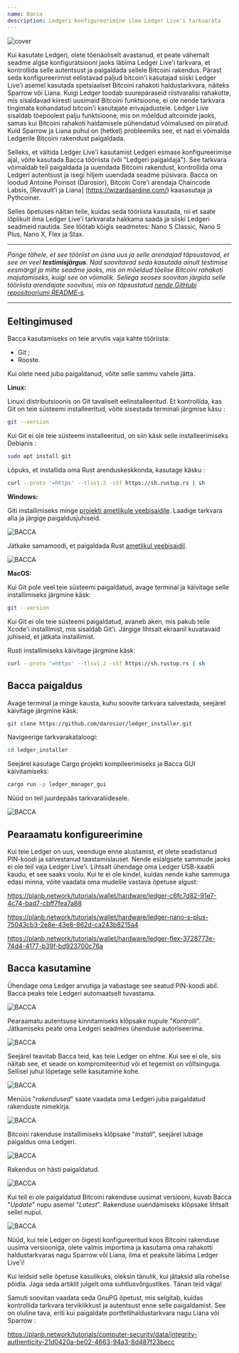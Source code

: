 ```yaml
---
name: Bacca
description: Ledgeri konfigureerimine ilma Ledger Live'i tarkvarata
---
```

![cover](assets/cover.webp)

Kui kasutate Ledgeri, olete tõenäoliselt avastanud, et peate vähemalt seadme algse konfiguratsiooni jaoks läbima Ledger Live'i tarkvara, et kontrollida selle autentsust ja paigaldada sellele Bitcoini rakendus. Pärast seda konfigureerimist eelistavad paljud bitcoin'i kasutajad siiski Ledger Live'i asemel kasutada spetsiaalset Bitcoini rahakoti haldustarkvara, näiteks Sparrow või Liana. Kuigi Ledger toodab suurepäraseid riistvaralisi rahakotte, mis sisaldavad kiiresti uusimaid Bitcoini funktsioone, ei ole nende tarkvara tingimata kohandatud bitcoin'i kasutajate erivajadustele. Ledger Live sisaldab tõepoolest palju funktsioone, mis on mõeldud altcoinide jaoks, samas kui Bitcoini rahakoti haldamisele pühendatud võimalused on piiratud. Kuid Sparrow ja Liana puhul on (hetkel) probleemiks see, et nad ei võimalda Ledgerile Bitcoini rakendust paigaldada.

Selleks, et vältida Ledger Live'i kasutamist Ledgeri esmase konfigureerimise ajal, võite kasutada Bacca tööriista (või "Ledgeri paigaldaja"). See tarkvara võimaldab teil paigaldada ja uuendada Bitcoini rakendust, kontrollida oma Ledgeri autentsust ja isegi hiljem uuendada seadme püsivara. Bacca on loodud Antoine Poinsot (Darosior), Bitcoin Core'i arendaja Chaincode Labsis, [Revault'i ja Liana] (https://wizardsardine.com/) kaasasutaja ja Pythcoiner.

Selles õpetuses näitan teile, kuidas seda tööriista kasutada, nii et saate lõplikult ilma Ledger Live'i tarkvarata hakkama saada ja siiski Ledgeri seadmeid nautida. See töötab kõigis seadmetes: Nano S Classic, Nano S Plus, Nano X, Flex ja Stax.

---
*Pange tähele, et see tööriist on üsna uus ja selle arendajad täpsustavad, et see on veel **testimisjärgus**. Nad soovitavad seda kasutada ainult testimise eesmärgil ja mitte seadme jaoks, mis on mõeldud tõelise Bitcoini rahakoti majutamiseks, kuigi see on võimalik. Sellega seoses soovitan järgida selle tööriista arendajate soovitusi, mis on täpsustatud [nende GitHubi repositooriumi README-s](https://github.com/darosior/ledger_installer).*

---
## Eeltingimused

Bacca kasutamiseks on teie arvutis vaja kahte tööriista:


- Git ;
- Rooste.

Kui olete need juba paigaldanud, võite selle sammu vahele jätta.

**Linux:**

Linuxi distributsioonis on Git tavaliselt eelinstalleeritud. Et kontrollida, kas Git on teie süsteemi installeeritud, võite sisestada terminali järgmise käsu :

```bash
git --version
```

Kui Git ei ole teie süsteemi installeeritud, on siin käsk selle installeerimiseks Debianis :

```bash
sudo apt install git
```

Lõpuks, et installida oma Rust arenduskeskkonda, kasutage käsku :

```bash
curl --proto '=https' --tlsv1.2 -sSf https://sh.rustup.rs | sh
```

**Windows:**

Giti installimiseks minge [projekti ametlikule veebisaidile](https://git-scm.com/). Laadige tarkvara alla ja järgige paigaldusjuhiseid.

![BACCA](assets/fr/01.webp)

Jätkake samamoodi, et paigaldada Rust [ametlikul veebisaidil](https://www.rust-lang.org/tools/install).

![BACCA](assets/fr/02.webp)

**MacOS:**

Kui Git pole veel teie süsteemi paigaldatud, avage terminal ja käivitage selle installimiseks järgmine käsk:

```bash
git --version
```

Kui Git ei ole teie süsteemi paigaldatud, avaneb aken, mis pakub teile Xcode'i installimist, mis sisaldab Git'i. Järgige lihtsalt ekraanil kuvatavaid juhiseid, et jätkata installimist.

Rusti installimiseks käivitage järgmine käsk:

```bash
curl --proto '=https' --tlsv1.2 -sSf https://sh.rustup.rs | sh
```

## Bacca paigaldus

Avage terminal ja minge kausta, kuhu soovite tarkvara salvestada, seejärel käivitage järgmine käsk:

```bash
git clone https://github.com/darosior/ledger_installer.git
```

Navigeerige tarkvarakataloogi:

```bash
cd ledger_installer
```

Seejärel kasutage Cargo projekti kompileerimiseks ja Bacca GUI käivitamiseks:

```bash
cargo run -p ledger_manager_gui
```

Nüüd on teil juurdepääs tarkvaraliidesele.

![BACCA](assets/fr/03.webp)

## Pearaamatu konfigureerimine

Kui teie Ledger on uus, veenduge enne alustamist, et olete seadistanud PIN-koodi ja salvestanud taastamislauset. Nende esialgsete sammude jaoks ei ole teil vaja Ledger Live'i. Lihtsalt ühendage oma Ledger USB-kaabli kaudu, et see saaks voolu. Kui te ei ole kindel, kuidas nende kahe sammuga edasi minna, võite vaadata oma mudelile vastava õpetuse algust:

https://planb.network/tutorials/wallet/hardware/ledger-c6fc7d82-91e7-4c74-bad7-cbff7fea7a88

https://planb.network/tutorials/wallet/hardware/ledger-nano-s-plus-75043cb3-2e8e-43e8-862d-ca243b8215a4

https://planb.network/tutorials/wallet/hardware/ledger-flex-3728773e-74d4-4177-b39f-bd923700c76a

## Bacca kasutamine

Ühendage oma Ledger arvutiga ja vabastage see seatud PIN-koodi abil. Bacca peaks teie Ledgeri automaatselt tuvastama.

![BACCA](assets/fr/04.webp)

Pearaamatu autentsuse kinnitamiseks klõpsake nupule "*Kontrolli*". Jätkamiseks peate oma Ledgeri seadmes ühenduse autoriseerima.

![BACCA](assets/fr/05.webp)

Seejärel teavitab Bacca teid, kas teie Ledger on ehtne. Kui see ei ole, siis näitab see, et seade on kompromiteeritud või et tegemist on võltsinguga. Sellisel juhul lõpetage selle kasutamine kohe.

![BACCA](assets/fr/06.webp)

Menüüs "*rakendused*" saate vaadata oma Ledgeri juba paigaldatud rakenduste nimekirja.

![BACCA](assets/fr/07.webp)

Bitcoini rakenduse installimiseks klõpsake "*Install*", seejärel lubage paigaldus oma Ledgeri.

![BACCA](assets/fr/08.webp)

Rakendus on hästi paigaldatud.

![BACCA](assets/fr/09.webp)

Kui teil ei ole paigaldatud Bitcoini rakenduse uusimat versiooni, kuvab Bacca "*Update*" nupu asemel "*Latest*". Rakenduse uuendamiseks klõpsake lihtsalt sellel nupul.

![BACCA](assets/fr/10.webp)

Nüüd, kui teie Ledger on õigesti konfigureeritud koos Bitcoini rakenduse uusima versiooniga, olete valmis importima ja kasutama oma rahakotti haldustarkvaras nagu Sparrow või Liana, ilma et peaksite läbima Ledger Live'i!

Kui leidsid selle õpetuse kasulikuks, oleksin tänulik, kui jätaksid alla rohelise pöidla. Jaga seda artiklit julgelt oma suhtlusvõrgustikes. Tänan teid väga!

Samuti soovitan vaadata seda GnuPG õpetust, mis selgitab, kuidas kontrollida tarkvara terviklikkust ja autentsust enne selle paigaldamist. See on oluline tava, eriti kui paigaldate portfellihaldustarkvara nagu Liana või Sparrow :

https://planb.network/tutorials/computer-security/data/integrity-authenticity-21d0420a-be02-4663-94a3-8d487f23becc

